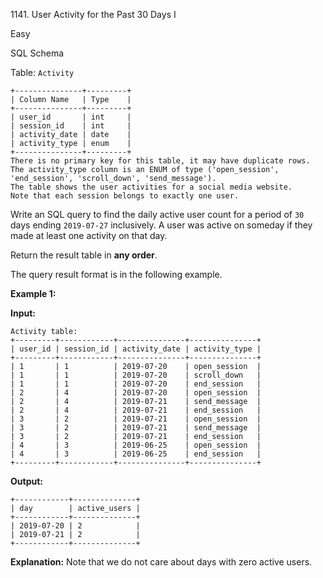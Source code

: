 1141\. User Activity for the Past 30 Days I

Easy

SQL Schema

Table: `Activity`

    +---------------+---------+
    | Column Name   | Type    |
    +---------------+---------+
    | user_id       | int     |
    | session_id    | int     |
    | activity_date | date    |
    | activity_type | enum    |
    +---------------+---------+
    There is no primary key for this table, it may have duplicate rows.
    The activity_type column is an ENUM of type ('open_session', 'end_session', 'scroll_down', 'send_message').
    The table shows the user activities for a social media website.
    Note that each session belongs to exactly one user. 

Write an SQL query to find the daily active user count for a period of `30` days ending `2019-07-27` inclusively. A user was active on someday if they made at least one activity on that day.

Return the result table in **any order**.

The query result format is in the following example.

**Example 1:**

**Input:**

    Activity table:
    +---------+------------+---------------+---------------+
    | user_id | session_id | activity_date | activity_type |
    +---------+------------+---------------+---------------+
    | 1       | 1          | 2019-07-20    | open_session  |
    | 1       | 1          | 2019-07-20    | scroll_down   |
    | 1       | 1          | 2019-07-20    | end_session   |
    | 2       | 4          | 2019-07-20    | open_session  |
    | 2       | 4          | 2019-07-21    | send_message  |
    | 2       | 4          | 2019-07-21    | end_session   |
    | 3       | 2          | 2019-07-21    | open_session  |
    | 3       | 2          | 2019-07-21    | send_message  |
    | 3       | 2          | 2019-07-21    | end_session   |
    | 4       | 3          | 2019-06-25    | open_session  |
    | 4       | 3          | 2019-06-25    | end_session   |
    +---------+------------+---------------+---------------+

**Output:**

    +------------+--------------+
    | day        | active_users |
    +------------+--------------+
    | 2019-07-20 | 2            |
    | 2019-07-21 | 2            |
    +------------+--------------+

**Explanation:** Note that we do not care about days with zero active users. 